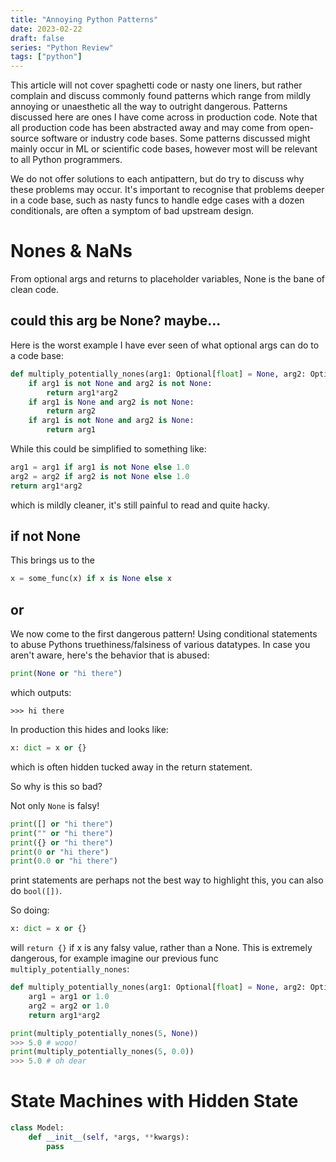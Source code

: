 ```yaml
---
title: "Annoying Python Patterns"
date: 2023-02-22
draft: false
series: "Python Review"
tags: ["python"]
---
```


This article will not cover spaghetti code or nasty one liners, but rather complain and discuss commonly found patterns which range from mildly annoying or unaesthetic all the way to outright dangerous. Patterns discussed here are ones I have come across in production code. Note that all production code has been abstracted away and may come from open-source software or industry code bases. Some patterns discussed might mainly occur in ML or scientific code bases, however most will be relevant to all Python programmers.

We do not offer solutions to each antipattern, but do try to discuss why these problems may occur. It's important to recognise that problems deeper in a code base, such as nasty funcs to handle edge cases with a dozen conditionals, are often a symptom of bad upstream design.

# Nones & NaNs

From optional args and returns to placeholder variables, None is the bane of clean code.

## could this arg be None? maybe...

Here is the worst example I have ever seen of what optional args can do to a code base:
```python
def multiply_potentially_nones(arg1: Optional[float] = None, arg2: Optional[float] = None):
    if arg1 is not None and arg2 is not None:
        return arg1*arg2
    if arg1 is None and arg2 is not None:
        return arg2
    if arg1 is not None and arg2 is None:
        return arg1
```
While this could be simplified to something like:
```python
arg1 = arg1 if arg1 is not None else 1.0
arg2 = arg2 if arg2 is not None else 1.0
return arg1*arg2
```
which is mildly cleaner, it's still painful to read and quite hacky.

## if not None

This brings us to the 

```python
x = some_func(x) if x is None else x
```

## or

We now come to the first dangerous pattern! Using conditional statements to abuse Pythons truethiness/falsiness of various datatypes. In case you aren't aware, here's the behavior that is abused:
```python
print(None or "hi there")
```
which outputs:
```
>>> hi there
```
In production this hides and looks like:
```python
x: dict = x or {}
```
which is often hidden tucked away in the return statement.

So why is this so bad?

Not only `None` is falsy!
```python
print([] or "hi there")
print("" or "hi there")
print({} or "hi there")
print(0 or "hi there")
print(0.0 or "hi there")
```
print statements are perhaps not the best way to highlight this, you can also do `bool([])`.

So doing:
```python
x: dict = x or {}
```
will `return {}` if x is any falsy value, rather than a None. This is extremely dangerous, for example imagine our previous func `multiply_potentially_nones`:
```python
def multiply_potentially_nones(arg1: Optional[float] = None, arg2: Optional[float] = None):
    arg1 = arg1 or 1.0
    arg2 = arg2 or 1.0
    return arg1*arg2

print(multiply_potentially_nones(5, None))
>>> 5.0 # wooo!
print(multiply_potentially_nones(5, 0.0))
>>> 5.0 # oh dear
```

# State Machines with Hidden State

```python
class Model:
    def __init__(self, *args, **kwargs):
        pass
```